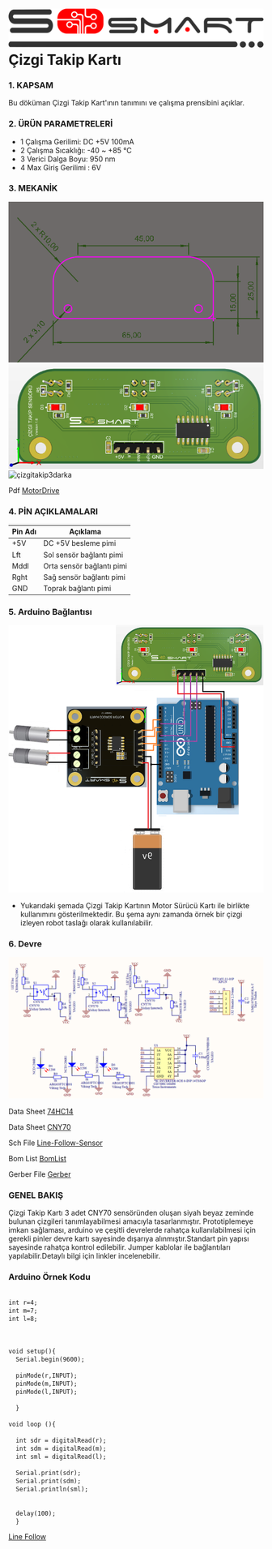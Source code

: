 # ![Build Status](Images/SoSmart.png) Çizgi Takip Kartı

### 1. KAPSAM 
Bu döküman Çizgi Takip Kart'ının tanımını ve çalışma prensibini açıklar.

### 2. ÜRÜN PARAMETRELERİ
- 1 Çalışma Gerilimi: DC +5V 100mA
- 2 Çalışma Sıcaklığı: -40 ~ +85 °C
- 3 Verici Dalga Boyu: 950 nm
- 4 Max Giriş Gerilimi : 6V

### 3. MEKANİK
![Dimensions](Images/Dimensios.png)
![çizgitakip3dön](Images/çizgitakip3dön.png)
![çizgitakip3darka](Images/çizgitakip3darka.png)

Pdf [MotorDrive](Mechanic/Line-Follow-Sensor.pdf)

### 4. PİN AÇIKLAMALARI

|Pin Adı|Açıklama|
|------|------|
|+5V|DC +5V besleme pimi|
|Lft|Sol sensör bağlantı pimi|
|Mddl|Orta sensör bağlantı pimi|
|Rght|Sağ sensör bağlantı pimi|
|GND|Toprak bağlantı pimi|

### 5. Arduino Bağlantısı

![çizgitakiparduino](Images/cizgia.png)
- Yukarıdaki şemada Çizgi Takip Kartının Motor Sürücü Kartı ile birlikte kullanımını gösterilmektedir. Bu şema aynı zamanda örnek bir çizgi izleyen robot taslağı olarak kullanılabilir.

### 6. Devre
![circuit](Images/circuit.png)

Data Sheet [74HC14](Circuit/74HC14.pdf)

Data Sheet [CNY70](Circuit/cny70.pdf)

Sch File [Line-Follow-Sensor](Circuit/Line-Follow-Sensor.pdf) 

Bom List [BomList](Circuit/Line-Follow-Sensor-BomList.pdf) 

Gerber File [Gerber](Circuit/Line-Follow-Sensor.zip) 

### GENEL BAKIŞ
Çizgi Takip Kartı 3 adet CNY70 sensöründen oluşan siyah beyaz zeminde bulunan çizgileri tanımlayabilmesi amacıyla tasarlanmıştır. Prototiplemeye imkan sağlaması, arduino ve çeşitli devrelerde rahatça kullanılabilmesi için gerekli pinler devre kartı sayesinde dışarıya alınmıştır.Standart pin yapısı sayesinde rahatça kontrol edilebilir. Jumper kablolar ile bağlantıları yapılabilir.Detaylı bilgi için linkler incelenebilir.
### Arduino Örnek Kodu
```

int r=4;
int m=7;
int l=8;



void setup(){
  Serial.begin(9600);
  
  pinMode(r,INPUT);
  pinMode(m,INPUT);
  pinMode(l,INPUT);
  
  }

void loop (){
  
  int sdr = digitalRead(r);
  int sdm = digitalRead(m);
  int sml = digitalRead(l);
  
  Serial.print(sdr);
  Serial.print(sdm);
  Serial.println(sml);
  
  
  delay(100);
  }

```

[Line Follow](ArduionoExample/cizgitakip/cizgitakip.ino)
